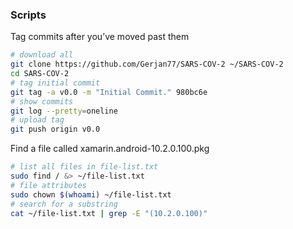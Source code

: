 ### Scripts


Tag commits after you’ve moved past them

```zsh
# download all
git clone https://github.com/Gerjan77/SARS-COV-2 ~/SARS-COV-2
cd SARS-COV-2
# tag initial commit
git tag -a v0.0 -m "Initial Commit." 980bc6e
# show commits
git log --pretty=oneline
# upload tag
git push origin v0.0
```

Find a file called xamarin.android-10.2.0.100.pkg

```zsh
# list all files in file-list.txt
sudo find / &> ~/file-list.txt
# file attributes
sudo chown $(whoami) ~/file-list.txt
# search for a substring
cat ~/file-list.txt | grep -E "(10.2.0.100)"
```

